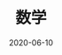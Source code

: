 ---
layout: post
title: 数学
date: 2020-06-10
Author: 念书
categories: 
tags: [CSS,JavaScript]
comments: true
---